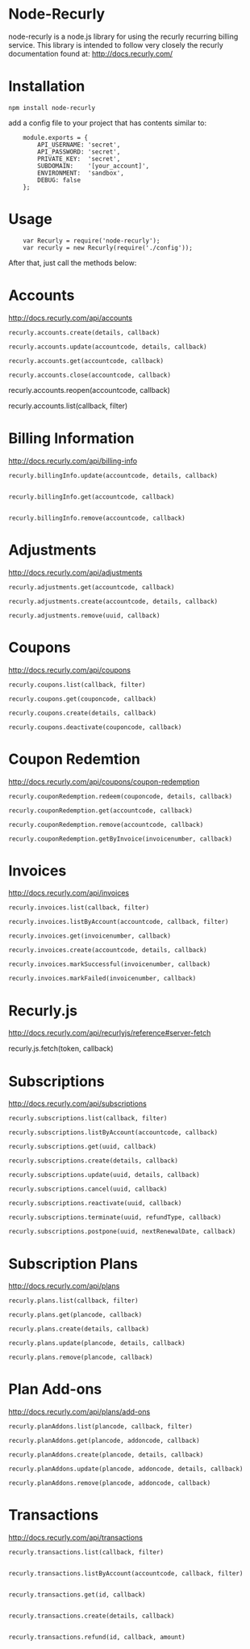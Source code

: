 Node-Recurly
===============

node-recurly is a node.js library for using the recurly recurring billing service. This library is intended to follow very closely the recurly documentation found at:
http://docs.recurly.com/

Installation
===============

	npm install node-recurly

add a config file to your project that has contents similar to:

		module.exports = {
			API_USERNAME: 'secret',
			API_PASSWORD: 'secret',
			PRIVATE_KEY:  'secret',
			SUBDOMAIN:    '[your_account]',
			ENVIRONMENT:  'sandbox',
			DEBUG: false
		};


Usage
===============

		var Recurly = require('node-recurly');
		var recurly = new Recurly(require('./config'));

After that, just call the methods below:


Accounts
===============
http://docs.recurly.com/api/accounts

	recurly.accounts.create(details, callback)

	recurly.accounts.update(accountcode, details, callback)

	recurly.accounts.get(accountcode, callback)

	recurly.accounts.close(accountcode, callback)

  recurly.accounts.reopen(accountcode, callback)

  recurly.accounts.list(callback, filter)

Billing Information
===============
http://docs.recurly.com/api/billing-info

	recurly.billingInfo.update(accountcode, details, callback)


	recurly.billingInfo.get(accountcode, callback)


	recurly.billingInfo.remove(accountcode, callback)



Adjustments
===============
http://docs.recurly.com/api/adjustments

	recurly.adjustments.get(accountcode, callback)

	recurly.adjustments.create(accountcode, details, callback)

	recurly.adjustments.remove(uuid, callback)


Coupons
===============
http://docs.recurly.com/api/coupons

	recurly.coupons.list(callback, filter)

	recurly.coupons.get(couponcode, callback)

	recurly.coupons.create(details, callback)

	recurly.coupons.deactivate(couponcode, callback)

Coupon Redemtion
=================
http://docs.recurly.com/api/coupons/coupon-redemption

	recurly.couponRedemption.redeem(couponcode, details, callback)

	recurly.couponRedemption.get(accountcode, callback)

	recurly.couponRedemption.remove(accountcode, callback)

	recurly.couponRedemption.getByInvoice(invoicenumber, callback)



Invoices
===============
http://docs.recurly.com/api/invoices

	recurly.invoices.list(callback, filter)

	recurly.invoices.listByAccount(accountcode, callback, filter)

	recurly.invoices.get(invoicenumber, callback)

	recurly.invoices.create(accountcode, details, callback)

	recurly.invoices.markSuccessful(invoicenumber, callback)

	recurly.invoices.markFailed(invoicenumber, callback)


Recurly.js
===============
http://docs.recurly.com/api/recurlyjs/reference#server-fetch

  recurly.js.fetch(token, callback)


Subscriptions
===============
http://docs.recurly.com/api/subscriptions

	recurly.subscriptions.list(callback, filter)

	recurly.subscriptions.listByAccount(accountcode, callback)

	recurly.subscriptions.get(uuid, callback)

	recurly.subscriptions.create(details, callback)

	recurly.subscriptions.update(uuid, details, callback)

	recurly.subscriptions.cancel(uuid, callback)

	recurly.subscriptions.reactivate(uuid, callback)

	recurly.subscriptions.terminate(uuid, refundType, callback)

 	recurly.subscriptions.postpone(uuid, nextRenewalDate, callback)


Subscription Plans
==================
http://docs.recurly.com/api/plans

	recurly.plans.list(callback, filter)

	recurly.plans.get(plancode, callback)

	recurly.plans.create(details, callback)

	recurly.plans.update(plancode, details, callback)

	recurly.plans.remove(plancode, callback)

Plan Add-ons
==================
http://docs.recurly.com/api/plans/add-ons

	recurly.planAddons.list(plancode, callback, filter)

	recurly.planAddons.get(plancode, addoncode, callback)

	recurly.planAddons.create(plancode, details, callback)

	recurly.planAddons.update(plancode, addoncode, details, callback)

	recurly.planAddons.remove(plancode, addoncode, callback)


Transactions
===============
http://docs.recurly.com/api/transactions

	recurly.transactions.list(callback, filter)


	recurly.transactions.listByAccount(accountcode, callback, filter)


	recurly.transactions.get(id, callback)


	recurly.transactions.create(details, callback)


	recurly.transactions.refund(id, callback, amount)
